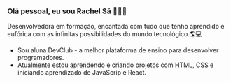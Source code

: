 <h3>Olá pessoal, eu sou Rachel Sá 🙋🏼‍♀️</h3>

Desenvolvedora em formação, encantada com tudo que tenho aprendido e eufórica com as infinitas possibilidades do mundo tecnológico.🌎💻

<ul>
<li>Sou aluna DevClub - a melhor plataforma de ensino para desenvolver programadores.</li>
<li>Atualmente estou aprendendo e criando projetos com HTML, CSS e iniciando aprendizado de JavaScrip e React.</li>
</ul>




<!--
**rachelbsa/rachelbsa** is a ✨ _special_ ✨ repository because its `README.md` (this file) appears on your GitHub profile.

Here are some ideas to get you started:

- 🔭 I’m currently working on ...
- 🌱 I’m currently learning ...
- 👯 I’m looking to collaborate on ...
- 🤔 I’m looking for help with ...
- 💬 Ask me about ...
- 📫 How to reach me: ...
- 😄 Pronouns: ...
- ⚡ Fun fact: ...
-->
